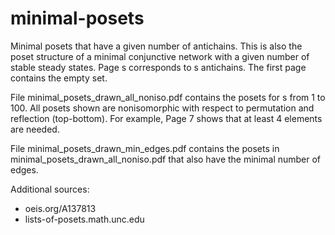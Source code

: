 # minimal-posets

Minimal posets that have a given number of antichains. This is also the poset structure of a minimal conjunctive network with a given number of stable steady states. Page s corresponds to s antichains. The first page contains the empty set.

File minimal_posets_drawn_all_noniso.pdf contains the posets for s from 1 to 100. All posets shown are nonisomorphic with respect to permutation and reflection (top-bottom). For example, Page 7 shows that at least 4 elements are needed.

File minimal_posets_drawn_min_edges.pdf contains the posets in minimal_posets_drawn_all_noniso.pdf that also have the minimal number of edges. 

Additional sources:

- oeis.org/A137813
- lists-of-posets.math.unc.edu
